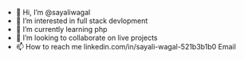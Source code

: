 - 👋 Hi, I’m @sayaliwagal
- 👀 I’m interested in full stack devlopment
- 🌱 I’m currently learning php
- 💞️ I’m looking to collaborate on live projects
- 📫 How to reach me linkedin.com/in/sayali-wagal-521b3b1b0
Email

<!---
sayaliwagal/sayaliwagal is a ✨ special ✨ repository because its `README.md` (this file) appears on your GitHub profile.
You can click the Preview link to take a look at your changes.
--->
